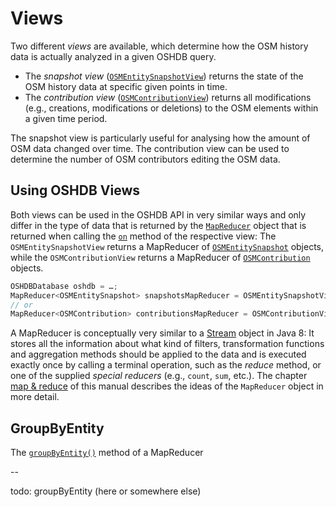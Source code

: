 Views
=====

Two different _views_ are available, which determine how the OSM history data is actually analyzed in a given OSHDB query. 

* The *snapshot view* ([`OSMEntitySnapshotView`](https://docs.ohsome.org/java/oshdb/0.5.0-SNAPSHOT/aggregated/org/heigit/bigspatialdata/oshdb/api/mapreducer/OSMEntitySnapshotView.html)) returns the state of the OSM history data at specific given points in time.
* The *contribution view* ([`OSMContributionView`](https://docs.ohsome.org/java/oshdb/0.5.0-SNAPSHOT/aggregated/org/heigit/bigspatialdata/oshdb/api/mapreducer/OSMContributionView.html)) returns all modifications (e.g., creations, modifications or deletions) to the OSM elements within a given time period.

The snapshot view is particularly useful for analysing how the amount of OSM data changed over time. The contribution view can be used to determine the number of OSM contributors editing the OSM data.

<!-- todo: figure: time-slices compared to "events" -->

Using OSHDB Views
-----------------

Both views can be used in the OSHDB API in very similar ways and only differ in the type of data that is returned by the [`MapReducer`](https://docs.ohsome.org/java/oshdb/0.5.0-SNAPSHOT/aggregated/org/heigit/bigspatialdata/oshdb/api/mapreducer/MapReducer.html) object that is returned when calling the [`on`](https://docs.ohsome.org/java/oshdb/0.5.0-SNAPSHOT/aggregated/org/heigit/bigspatialdata/oshdb/api/mapreducer/OSMContributionView.html#on-org.heigit.bigspatialdata.oshdb.api.db.OSHDBDatabase-) method of the respective view: The `OSMEntitySnapshotView` returns a MapReducer of [`OSMEntitySnapshot`](https://docs.ohsome.org/java/oshdb/0.5.0-SNAPSHOT/aggregated/org/heigit/bigspatialdata/oshdb/api/object/OSMEntitySnapshot.html) objects, while the `OSMContributionView` returns a MapReducer of [`OSMContribution`](https://docs.ohsome.org/java/oshdb/0.5.0-SNAPSHOT/aggregated/org/heigit/bigspatialdata/oshdb/api/object/OSMContribution.html) objects.

```java
OSHDBDatabase oshdb = …;
MapReducer<OSMEntitySnapshot> snapshotsMapReducer = OSMEntitySnapshotView.on(oshdb);
// or
MapReducer<OSMContribution> contributionsMapReducer = OSMContributionView.on(oshdb);
```

A MapReducer is conceptually very similar to a [Stream](https://docs.oracle.com/javase/8/docs/api/java/util/stream/Stream.html) object in Java 8: It stores all the information about what kind of filters, transformation functions and aggregation methods should be applied to the data and is executed exactly once by calling a terminal operation, such as the _reduce_ method, or one of the supplied _special reducers_ (e.g., `count`, `sum`, etc.). The chapter [map & reduce](map-reduce.md) of this manual describes the ideas of the `MapReducer` object in more detail.

GroupByEntity
-------------

The [`groupByEntity()`](https://docs.ohsome.org/java/oshdb/0.5.0-SNAPSHOT/aggregated/org/heigit/bigspatialdata/oshdb/api/mapreducer/MapReducer.html#groupByEntity--) method of a MapReducer




--

todo: groupByEntity (here or somewhere else)